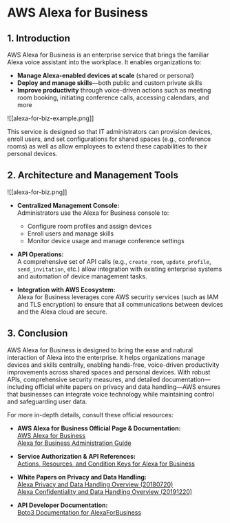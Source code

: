 # AWS Alexa for Business

## 1. Introduction

AWS Alexa for Business is an enterprise service that brings the familiar Alexa voice assistant into the workplace. It enables organizations to:

- **Manage Alexa-enabled devices at scale** (shared or personal)
- **Deploy and manage skills**—both public and custom private skills
- **Improve productivity** through voice-driven actions such as meeting room booking, initiating conference calls, accessing calendars, and more

![[alexa-for-biz-example.png]]

This service is designed so that IT administrators can provision devices, enroll users, and set configurations for shared spaces (e.g., conference rooms) as well as allow employees to extend these capabilities to their personal devices.

## 2. Architecture and Management Tools

![[alexa-for-biz.png]]

- **Centralized Management Console:**  
    Administrators use the Alexa for Business console to:
    - Configure room profiles and assign devices
    - Enroll users and manage skills
    - Monitor device usage and manage conference settings

- **API Operations:**  
    A comprehensive set of API calls (e.g., `create_room`, `update_profile`, `send_invitation`, etc.) allow integration with existing enterprise systems and automation of device management tasks.
    
- **Integration with AWS Ecosystem:**  
    Alexa for Business leverages core AWS security services (such as IAM and TLS encryption) to ensure that all communications between devices and the Alexa cloud are secure.

## 3. Conclusion

AWS Alexa for Business is designed to bring the ease and natural interaction of Alexa into the enterprise. It helps organizations manage devices and skills centrally, enabling hands-free, voice-driven productivity improvements across shared spaces and personal devices. With robust APIs, comprehensive security measures, and detailed documentation—including official white papers on privacy and data handling—AWS ensures that businesses can integrate voice technology while maintaining control and safeguarding user data.

For more in-depth details, consult these official resources:

- **AWS Alexa for Business Official Page & Documentation:**  
    [AWS Alexa for Business](https://aws.amazon.com/alexaforbusiness/)  
    [Alexa for Business Administration Guide](https://docs.aws.amazon.com/alexaforbusiness/latest/dg/what-is-alexaforbusiness.html)  

- **Service Authorization & API References:**  
    [Actions, Resources, and Condition Keys for Alexa for Business](https://docs.aws.amazon.com/service-authorization/latest/reference/list_alexaforbusiness.html)  

- **White Papers on Privacy and Data Handling:**  
    [Alexa Privacy and Data Handling Overview (20180720)](https://d1.awsstatic.com/product-marketing/A4B/White%20Paper%20-%20Alexa%20Privacy%20and%20Data%20Handling%20Overview.pdf)  
    [Alexa Confidentiality and Data Handling Overview (20191220)](https://d1.awsstatic.com/whitepapers/White%20Paper-Alexa%20Confidentiality%20and%20Data%20Handling%20Overview%20Dec%202019.pdf)  
    
- **API Developer Documentation:**  
    [Boto3 Documentation for AlexaForBusiness](https://boto3.amazonaws.com/v1/documentation/api/1.26.85/reference/services/alexaforbusiness.html)  